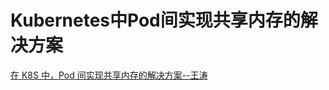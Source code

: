 # Kubernetes中Pod间实现共享内存的解决方案 #

[在 K8S 中，Pod 间实现共享内存的解决方案--王涛](https://mp.weixin.qq.com/s?__biz=Mzg3ODAzMTMyNQ==&mid=2247484407&idx=1&sn=b65e1772aab49a09135eb1310a6eb22f&chksm=cf18bb45f86f3253d4034952a259524f7d29216f581559ece241ddd044d54417cac73098d479&mpshare=1&scene=1&srcid=#rd)